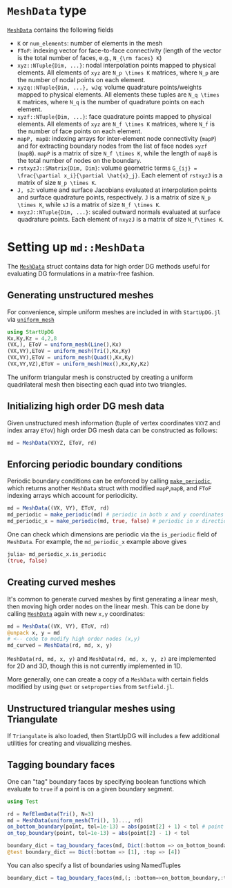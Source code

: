 # `MeshData` type

[`MeshData`](@ref) contains the following fields
* `K` or `num_elements`: number of elements in the mesh 
* `FToF`: indexing vector for face-to-face connectivity (length of the vector is the total number of faces, e.g., ``N_{\rm faces} K``)
* `xyz::NTuple{Dim, ...}`: nodal interpolation points mapped to physical elements. All elements of `xyz` are ``N_p \times K`` matrices, where ``N_p`` are the number of nodal points on each element.
* `xyzq::NTuple{Dim, ...}, wJq`: volume quadrature points/weights mapped to physical elements. All elements these tuples are ``N_q \times K`` matrices, where ``N_q`` is the number of quadrature points on each element.
* `xyzf::NTuple{Dim, ...}`: face quadrature points mapped to physical elements. All elements of `xyz` are ``N_f \times K`` matrices, where ``N_f`` is the number of face points on each element.
* `mapP, mapB`: indexing arrays for inter-element node connectivity (`mapP`) and for extracting boundary nodes from the list of face nodes `xyzf` (`mapB`). `mapP` is a matrix of size ``N_f \times K``, while the length of `mapB` is the total number of nodes on the boundary.
* `rstxyzJ::SMatrix{Dim, Dim}`: volume geometric terms ``G_{ij} = \frac{\partial x_i}{\partial \hat{x}_j}``. Each element of `rstxyzJ` is a matrix of size ``N_p \times K``.
* `J, sJ`: volume and surface Jacobians evaluated at interpolation points and surface quadrature points, respectively. `J` is a matrix of size ``N_p \times K``, while `sJ` is a matrix of size ``N_f \times K``. 
* `nxyzJ::NTuple{Dim, ...}`: scaled outward normals evaluated at surface quadrature points. Each element of `nxyzJ` is a matrix of size ``N_f\times K``. 

# Setting up `md::MeshData`

The [`MeshData`](@ref) struct contains data for high order DG methods useful for evaluating DG formulations in a matrix-free fashion.

## Generating unstructured meshes

For convenience, simple uniform meshes are included in with `StartUpDG.jl` via [`uniform_mesh`](@ref)
```julia
using StartUpDG
Kx,Ky,Kz = 4,2,8
(VX,), EToV = uniform_mesh(Line(),Kx)
(VX,VY),EToV = uniform_mesh(Tri(),Kx,Ky)
(VX,VY),EToV = uniform_mesh(Quad(),Kx,Ky)
(VX,VY,VZ),EToV = uniform_mesh(Hex(),Kx,Ky,Kz)
```
The uniform triangular mesh is constructed by creating a uniform quadrilateral mesh then bisecting each quad into two triangles.

## Initializing high order DG mesh data

Given unstructured mesh information (tuple of vertex coordinates `VXYZ` and index array `EToV`) high order DG mesh data can be constructed as follows:
```julia
md = MeshData(VXYZ, EToV, rd)
```

## Enforcing periodic boundary conditions

Periodic boundary conditions can be enforced by calling [`make_periodic`](@ref), which returns another `MeshData` struct with modified `mapP`,`mapB`, and `FToF` indexing arrays which account for periodicity.
```julia
md = MeshData((VX, VY), EToV, rd)
md_periodic = make_periodic(md) # periodic in both x and y coordinates
md_periodic_x = make_periodic(md, true, false) # periodic in x direction, but not y
```
One can check which dimensions are periodic via the `is_periodic` field of `MeshData`. For example, the `md_periodic_x` example above gives
```julia
julia> md_periodic_x.is_periodic
(true, false)
```

## Creating curved meshes

It's common to generate curved meshes by first generating a linear mesh, then moving high order nodes on the linear mesh. This can be done by calling [`MeshData`](@ref) again with new `x,y` coordinates:
```julia
md = MeshData((VX, VY), EToV, rd)
@unpack x, y = md
# <-- code to modify high order nodes (x,y)
md_curved = MeshData(rd, md, x, y)
```
`MeshData(rd, md, x, y)` and `MeshData(rd, md, x, y, z)` are implemented for 2D and 3D, though this is not currently implemented in 1D.

More generally, one can create a copy of a `MeshData` with certain fields modified by using `@set` or `setproperties` from `Setfield.jl`.

## Unstructured triangular meshes using Triangulate

If `Triangulate` is also loaded, then StartUpDG will includes a few additional utilities for creating and visualizing meshes. 

## Tagging boundary faces

One can "tag" boundary faces by specifying boolean functions which evaluate to `true` if a point is on a given boundary segment. 
```julia
using Test

rd = RefElemData(Tri(), N=3)
md = MeshData(uniform_mesh(Tri(), 1)..., rd)
on_bottom_boundary(point, tol=1e-13) = abs(point[2] + 1) < tol # point = (x,y)
on_top_boundary(point, tol=1e-13) = abs(point[2] - 1) < tol    

boundary_dict = tag_boundary_faces(md, Dict(:bottom => on_bottom_boundary, :top => on_top_boundary))
@test boundary_dict == Dict(:bottom => [1], :top => [4])
```

You can also specify a list of boundaries using NamedTuples 
```julia
boundary_dict = tag_boundary_faces(md,(; :bottom=>on_bottom_boundary,:top=>on_top_boundary))
```